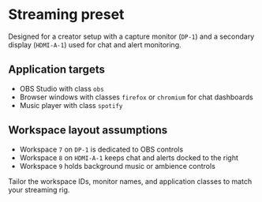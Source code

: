 # Streaming preset

Designed for a creator setup with a capture monitor (`DP-1`) and a secondary display (`HDMI-A-1`) used for chat and alert monitoring.

## Application targets
- OBS Studio with class `obs`
- Browser windows with classes `firefox` or `chromium` for chat dashboards
- Music player with class `spotify`

## Workspace layout assumptions
- Workspace `7` on `DP-1` is dedicated to OBS controls
- Workspace `8` on `HDMI-A-1` keeps chat and alerts docked to the right
- Workspace `9` holds background music or ambience controls

Tailor the workspace IDs, monitor names, and application classes to match your streaming rig.
